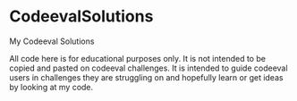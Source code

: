 CodeevalSolutions
=================

My Codeeval Solutions

All code here is for educational purposes only. 
It is not intended to be copied and pasted on codeeval challenges.
It is intended to guide codeeval users in challenges they are struggling on and hopefully learn or get ideas by looking at my code.
